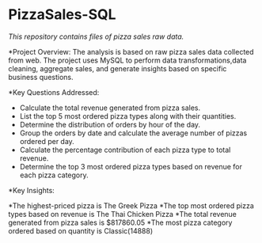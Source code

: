# PizzaSales-SQL

*This repository contains files of pizza sales raw data.*

*Project Overview:
The analysis is based on raw pizza sales data collected from web. The project uses MySQL to perform data transformations,data cleaning,  aggregate sales, and generate insights based on specific business questions.

*Key Questions Addressed:

* Calculate the total revenue generated from pizza sales.
* List the top 5 most ordered pizza types along with their quantities.
* Determine the distribution of orders by hour of the day.
* Group the orders by date and calculate the average number of pizzas ordered per day.
* Calculate the percentage contribution of each pizza type to total revenue.
* Determine the top 3 most ordered pizza types based on revenue for each pizza category.

*Key Insights:

*The highest-priced pizza is The Greek Pizza
*The top most ordered pizza types based on revenue is The Thai Chicken Pizza
*The total revenue generated from pizza sales is $817860.05
*The most pizza category ordered based on quantity is Classic(14888)










